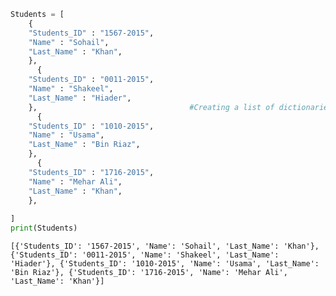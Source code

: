 

```python
Students = [
    {
    "Students_ID" : "1567-2015",
    "Name" : "Sohail",
    "Last_Name" : "Khan",
    },
      {
    "Students_ID" : "0011-2015",
    "Name" : "Shakeel",
    "Last_Name" : "Hiader",
    },                                  #Creating a list of dictionaries
      {
    "Students_ID" : "1010-2015",
    "Name" : "Usama",
    "Last_Name" : "Bin Riaz",
    },
      {
    "Students_ID" : "1716-2015",
    "Name" : "Mehar Ali",
    "Last_Name" : "Khan",
    },
    
]
print(Students)
```

    [{'Students_ID': '1567-2015', 'Name': 'Sohail', 'Last_Name': 'Khan'}, {'Students_ID': '0011-2015', 'Name': 'Shakeel', 'Last_Name': 'Hiader'}, {'Students_ID': '1010-2015', 'Name': 'Usama', 'Last_Name': 'Bin Riaz'}, {'Students_ID': '1716-2015', 'Name': 'Mehar Ali', 'Last_Name': 'Khan'}]
    
